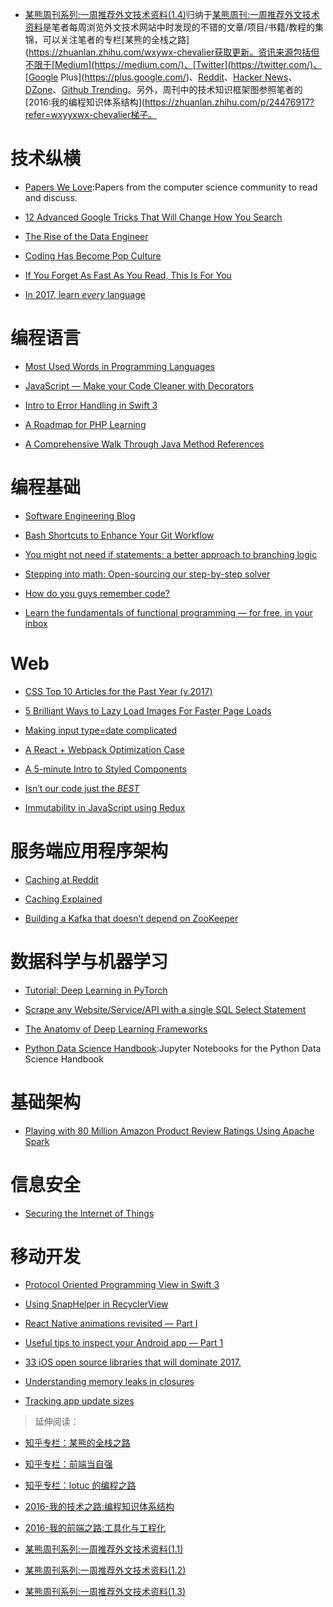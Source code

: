 ﻿- [某熊周刊系列:一周推荐外文技术资料(1.4)](https://zhuanlan.zhihu.com/p/25017944)归纳于[某熊周刊:一周推荐外文技术资料](https://github.com/wx-chevalier/Coder-Knowledge-Graph/tree/master/Weekly)是笔者每周浏览外文技术网站中时发现的不错的文章/项目/书籍/教程的集锦，可以关注笔者的专栏[某熊的全栈之路](https://zhuanlan.zhihu.com/wxywx-chevalier获取更新。资讯来源包括但不限于[Medium](https://medium.com/)、[Twitter](https://twitter.com/)、[Google Plus](https://plus.google.com/)、[Reddit](https://www.reddit.com/)、[Hacker News](https://news.ycombinator.com/)、[DZone](https://dzone.com/)、[Github Trending](https://github.com/trending)。另外，周刊中的技术知识框架图参照笔者的[2016:我的编程知识体系结构](https://zhuanlan.zhihu.com/p/24476917?refer=wxyyxwx-chevalier梯子。

# 技术纵横

- [Papers We Love](https://github.com/papers-we-love/papers-we-love):Papers from the computer science community to read and discuss.

- [12 Advanced Google Tricks That Will Change How You Search](https://medium.com/marketing-and-entrepreneurship/12-advanced-google-tricks-that-will-change-how-you-search-c29446fd0073#.144zuemij)

- [The Rise of the Data Engineer](https://medium.com/@maximebeauchemin/the-rise-of-the-data-engineer-91be18f1e603#.54fowndni)

- [Coding Has Become Pop Culture](https://hackernoon.com/coding-has-become-a-pop-culture-939100f84b0c#.jb3bo0846)

- [If You Forget As Fast As You Read, This Is For You](https://betterhumans.coach.me/if-you-forget-as-fast-as-you-read-this-is-for-you-afe1aaf04b7d#.w4s4gcrox)

- [In 2017, learn _every_ language](https://blog.bradfieldcs.com/in-2017-learn-every-language-59b11f68eee#.nt50pzee5)

# 编程语言

- [Most Used Words in Programming Languages](https://anvaka.github.io/common-words/#?lang=js)

- [JavaScript — Make your Code Cleaner with Decorators](https://medium.com/@NetanelBasal/javascript-make-your-code-cleaner-with-decorators-d34fc72af947#.ad2ykevu5)

- [Intro to Error Handling in Swift 3](https://medium.com/ios-geek-community/intro-to-error-handling-in-swift-3-edb2ce6a6668#.k8f98y9yy)

- [A Roadmap for PHP Learning](https://medium.com/@mattburgess/a-roadmap-for-php-learning-e7071b528424#.60x3yck2d)

- [A Comprehensive Walk Through Java Method References](https://dzone.com/articles/a-comprehensive-walk-over-java-method-references)

# 编程基础

- [Software Engineering Blog](https://github.com/kilimchoi/engineering-blogs)

- [Bash Shortcuts to Enhance Your Git Workflow](https://medium.freecodecamp.com/bash-shortcuts-to-enhance-your-git-workflow-5107d64ea0ff#.mycv3z6pa)

- [You might not need if statements: a better approach to branching logic](https://hackernoon.com/you-might-not-need-if-statements-a-better-approach-to-branching-logic-59b4f877697f#.pnmxdconp)

- [Stepping into math: Open-sourcing our step-by-step solver](https://blog.socratic.org/stepping-into-math-open-sourcing-our-step-by-step-solver-9b5da066ae36#.6bt7wr11o)

- [How do you guys remember code?](https://www.reddit.com/r/learnprogramming/comments/5pgq5r/how_do_you_guys_remember_code/)

- [Learn the fundamentals of functional programming — for free, in your inbox](https://medium.freecodecamp.com/learning-the-fundamentals-of-functional-programming-425c9fd901c6#.rlhebquuo)

# Web

- [CSS Top 10 Articles for the Past Year (v.2017)](https://medium.mybridge.co/css-top-10-articles-for-the-past-year-v-2017-e5f4a1ee30f8?source=reading_list---------17-2---------)

- [5 Brilliant Ways to Lazy Load Images For Faster Page Loads](http://blog.dynamicdrive.com/5-brilliant-ways-to-lazy-load-images-for-faster-page-loads/)

- [Making input type=date complicated](https://medium.com/samsung-internet-dev/making-input-type-date-complicated-a544fd27c45a#.ipm77phyj)

- [A React + Webpack Optimization Case](https://medium.com/@kudochien/a-react-webpack-optimization-case-27da392fb3ec#.wuwtvb7vq)

- [A 5-minute Intro to Styled Components](https://medium.freecodecamp.com/a-5-minute-intro-to-styled-components-41f40eb7cd55#.pmezoo9qf)

- [Isn’t our code just the _BEST_](https://medium.com/bumpers/isnt-our-code-just-the-best-f028a78f33a9#.8l8u7xmkc)

- [Immutability in JavaScript using Redux](https://www.toptal.com/javascript/immutability-in-javascript-using-redux)

# 服务端应用程序架构

- [Caching at Reddit](https://redditblog.com/2017/01/17/caching-at-reddit/)

- [Caching Explained](https://cachingexplained.com/#caching-explained)

- [Building a Kafka that doesn’t depend on ZooKeeper](https://medium.com/the-hoard/building-a-kafka-that-doesnt-depend-on-zookeeper-2c4701b6e961#.wsyo3nnyy)

# 数据科学与机器学习

- [Tutorial: Deep Learning in PyTorch](http://iamtrask.github.io/2017/01/15/pytorch-tutorial/)

- [Scrape any Website/Service/API with a single SQL Select Statement](https://hackernoon.com/scrape-any-website-service-api-with-a-single-sql-select-statement-8d60be1e9a49#.qk9dmtpdv)

- [The Anatomy of Deep Learning Frameworks](https://medium.com/@gokul_uf/the-anatomy-of-deep-learning-frameworks-46e2a7af5e47#.v68wm4ltw)

- [Python Data Science Handbook](https://github.com/jakevdp/PythonDataScienceHandbook):Jupyter Notebooks for the Python Data Science Handbook

# 基础架构

- [Playing with 80 Million Amazon Product Review Ratings Using Apache Spark](http://minimaxir.com/2017/01/amazon-spark/)

# 信息安全

- [Securing the Internet of Things](https://iot-for-all.com/securing-the-internet-of-things-cd478d87ab92#.1qlub260s)

# 移动开发

- [Protocol Oriented Programming View in Swift 3](https://medium.com/ios-geek-community/protocol-oriented-programming-view-in-swift-3-8bcb3305c427#.2jk68w2sk)

- [Using SnapHelper in RecyclerView](https://blog.mindorks.com/using-snaphelper-in-recyclerview-fc616b6833e8?source=reading_list---------54-1---------)

- [React Native animations revisited — Part I](https://blog.callstack.io/react-native-animations-revisited-part-i-783143d4884#.4tywterbm)

- [Useful tips to inspect your Android app — Part 1](https://medium.com/freenet-engineering/useful-tips-to-inspect-your-android-app-part-1-34415239e91a#.4ft9uc743)

- [33 iOS open source libraries that will dominate 2017.](https://medium.com/app-coder-io/33-ios-open-source-libraries-that-will-dominate-2017-4762cf3ce449#.rnux26lgd)

- [Understanding memory leaks in closures](https://medium.com/compileswift/understanding-memory-leaks-in-closures-48207214cba#.p9xaigne4)

- [Tracking app update sizes](https://medium.com/google-developers/tracking-app-update-sizes-1a1f57634f7b#.lv0ymtwry)

> 延伸阅读：

- [知乎专栏：某熊的全栈之路](https://zhuanlan.zhihu.com/wx-chevalier)
  >
- [知乎专栏：前端当自强](https://zhuanlan.zhihu.com/c_67532981)
  >
- [知乎专栏：lotuc 的编程之路](https://zhuanlan.zhihu.com/lotuc)
  >
- [2016-我的技术之路:编程知识体系结构](https://zhuanlan.zhihu.com/p/24476917?refer=wx-chevalier)
  >
- [2016-我的前端之路:工具化与工程化](https://zhuanlan.zhihu.com/p/24575395?refer=wx-chevalier)
  >
- [某熊周刊系列:一周推荐外文技术资料(1.1)](https://zhuanlan.zhihu.com/p/24739573)
  >
- [某熊周刊系列:一周推荐外文技术资料(1.2)](https://zhuanlan.zhihu.com/p/24840980)
  >
- [某熊周刊系列:一周推荐外文技术资料(1.3)](https://zhuanlan.zhihu.com/p/24940337)

